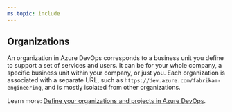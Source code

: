 ```yaml
---
ms.topic: include
---
```


## Organizations

An organization in Azure DevOps corresponds to a business unit you define to support a set of services and users. It can be for your whole company, a specific business unit within your company, or just you. Each organization is associated with a separate URL, such as `https://dev.azure.com/fabrikam-engineering`, and is mostly isolated from other organizations.

Learn more: [Define your organizations and projects in Azure DevOps](/azure/devops/user-guide/define-organizations-and-projects).
